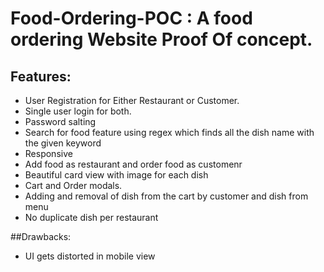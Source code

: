 # Food-Ordering-POC : A food ordering Website Proof Of concept. 

## Features:

- User Registration for Either Restaurant or Customer.
- Single user login for both.
- Password salting
- Search for food feature using regex which finds all the dish name with the given keyword
- Responsive
- Add food as restaurant and order food as customenr
- Beautiful card view with image for each dish
- Cart and Order modals.
- Adding and removal of dish from the cart by customer and dish from menu
- No duplicate dish per restaurant

##Drawbacks:
- UI gets distorted in mobile view

